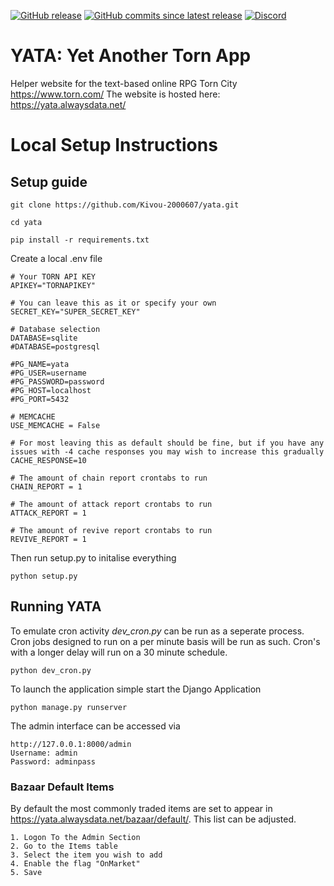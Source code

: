 [![GitHub release](https://img.shields.io/github/release/kivou-2000607/yata.svg?style=for-the-badge&color=%23447e9b&label=Release&logo=github)](https://github.com/Kivou-2000607/yata/releases)
[![GitHub commits since latest release](https://img.shields.io/github/commits-since/kivou-2000607/yata/v1.9.svg?style=for-the-badge&color=%23447e9b&label=Commit%20since%20last%20release&logo=github)](https://github.com/Kivou-2000607/yata/commits/master)
[![Discord](https://img.shields.io/discord/581227228537421825?style=for-the-badge&color=%23447e9b&label=Join%20the%20discord&logo=discord&logoColor=FFF)](https://yata.alwaysdata.net/discord)

# YATA: Yet Another Torn App

Helper website for the text-based online RPG Torn City https://www.torn.com/
The website is hosted here: https://yata.alwaysdata.net/

# Local Setup Instructions



## Setup guide
    git clone https://github.com/Kivou-2000607/yata.git

    cd yata

    pip install -r requirements.txt

Create a local .env file

    # Your TORN API KEY
    APIKEY="TORNAPIKEY"

    # You can leave this as it or specify your own
    SECRET_KEY="SUPER_SECRET_KEY"

    # Database selection
    DATABASE=sqlite
    #DATABASE=postgresql
    
    #PG_NAME=yata
    #PG_USER=username
    #PG_PASSWORD=password
    #PG_HOST=localhost
    #PG_PORT=5432

    # MEMCACHE
    USE_MEMCACHE = False
    
    # For most leaving this as default should be fine, but if you have any issues with -4 cache responses you may wish to increase this gradually
    CACHE_RESPONSE=10 

    # The amount of chain report crontabs to run 
    CHAIN_REPORT = 1

    # The amount of attack report crontabs to run 
    ATTACK_REPORT = 1

    # The amount of revive report crontabs to run 
    REVIVE_REPORT = 1
    
Then run setup.py to initalise everything

    python setup.py



## Running YATA

To emulate cron activity _dev_cron.py_ can be run as a seperate process. Cron jobs designed to run on a per minute basis will be run as such. Cron's with a longer delay will run on a 30 minute schedule.

    python dev_cron.py

To launch the application simple start the Django Application

    python manage.py runserver

The admin interface can be accessed via

    http://127.0.0.1:8000/admin
    Username: admin
    Password: adminpass

### Bazaar Default Items

By default the most commonly traded items are set to appear in https://yata.alwaysdata.net/bazaar/default/. This list can be adjusted.

    1. Logon To the Admin Section
    2. Go to the Items table
    3. Select the item you wish to add 
    4. Enable the flag "OnMarket"
    5. Save

